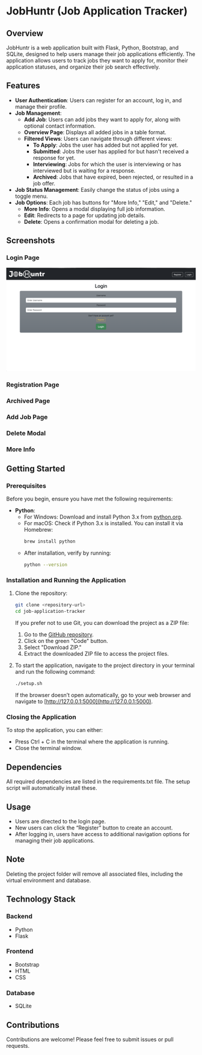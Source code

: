 # JobHuntr (Job Application Tracker)

## Overview
JobHuntr is a web application built with Flask, Python, Bootstrap, and SQLite, designed to help users manage their job applications efficiently. The application allows users to track jobs they want to apply for, monitor their application statuses, and organize their job search effectively.

## Features
- **User Authentication**: Users can register for an account, log in, and manage their profile.
- **Job Management**:
  - **Add Job**: Users can add jobs they want to apply for, along with optional contact information.
  - **Overview Page**: Displays all added jobs in a table format.
  - **Filtered Views**: Users can navigate through different views:
    - **To Apply**: Jobs the user has added but not applied for yet.
    - **Submitted**: Jobs the user has applied for but hasn't received a response for yet.
    - **Interviewing**: Jobs for which the user is interviewing or has interviewed but is waiting for a response.
    - **Archived**: Jobs that have expired, been rejected, or resulted in a job offer.
- **Job Status Management**: Easily change the status of jobs using a toggle menu.
- **Job Options**: Each job has buttons for "More Info," "Edit," and "Delete."
  - **More Info**: Opens a modal displaying full job information.
  - **Edit**: Redirects to a page for updating job details.
  - **Delete**: Opens a confirmation modal for deleting a job.

## Screenshots
### Login Page
![Login Page](assets/login_page.png)

### Registration Page


### Archived Page

### Add Job Page

### Delete Modal

### More Info

## Getting Started
### Prerequisites
Before you begin, ensure you have met the following requirements:
- **Python**: 
  - For Windows: Download and install Python 3.x from [python.org](https://www.python.org/downloads/).
  - For macOS: Check if Python 3.x is installed. You can install it via Homebrew:
    ```bash
    brew install python
    ```
  - After installation, verify by running:
    ```bash
    python --version
    ```

### Installation and Running the Application
1. Clone the repository:
   ```bash
   git clone <repository-url>
   cd job-application-tracker
   ```

   If you prefer not to use Git, you can download the project as a ZIP file:
   1. Go to the [GitHub repository](https://github.com/ba2534so-s/job-application-tracker).
   2. Click on the green "Code" button.
   3. Select "Download ZIP."
   4. Extract the downloaded ZIP file to access the project files.

2. To start the application, navigate to the project directory in your terminal and run the following command:
   ```bash
   ./setup.sh
   ```

    If the browser doesn’t open automatically, go to your web browser and navigate to [http://127.0.0.1:5000](http://127.0.0.1:5000).

### Closing the Application
To stop the application, you can either:
- Press Ctrl + C in the terminal where the application is running.
- Close the terminal window.



## Dependencies
All required dependencies are listed in the requirements.txt file. The setup script will automatically install these.

## Usage
- Users are directed to the login page.
- New users can click the “Register” button to create an account.
- After logging in, users have access to additional navigation options for managing their job applications.

## Note
Deleting the project folder will remove all associated files, including the virtual environment and database.

## Technology Stack
### Backend
- Python
- Flask
### Frontend
- Bootstrap
- HTML 
- CSS
### Database
- SQLite

## Contributions
Contributions are welcome! Please feel free to submit issues or pull requests.